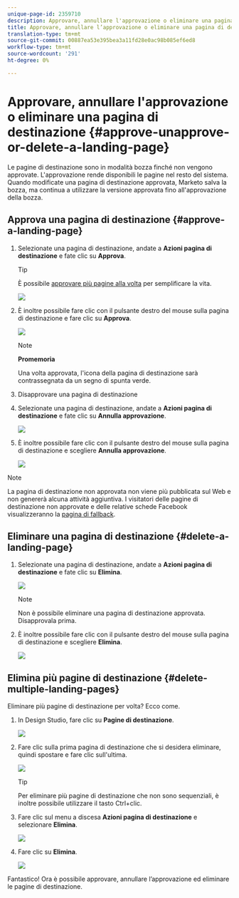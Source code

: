 ```yaml
---
unique-page-id: 2359710
description: Approvare, annullare l'approvazione o eliminare una pagina di destinazione - Documenti Marketo - Documentazione del prodotto
title: Approvare, annullare l’approvazione o eliminare una pagina di destinazione
translation-type: tm+mt
source-git-commit: 00887ea53e395bea3a11fd28e0ac98b085ef6ed8
workflow-type: tm+mt
source-wordcount: '291'
ht-degree: 0%

---
```



# Approvare, annullare l&#39;approvazione o eliminare una pagina di destinazione {#approve-unapprove-or-delete-a-landing-page}

Le pagine di destinazione sono in modalità bozza finché non vengono approvate. L&#39;approvazione rende disponibili le pagine nel resto del sistema. Quando modificate una pagina di destinazione approvata, Marketo salva la bozza, ma continua a utilizzare la versione approvata fino all&#39;approvazione della bozza.

## Approva una pagina di destinazione {#approve-a-landing-page}

1. Selezionate una pagina di destinazione, andate a **Azioni pagina di destinazione** e fate clic su **Approva**.

   >[!TIP]
   >
   >È possibile [approvare più pagine alla volta](../../../../product-docs/demand-generation/landing-pages/landing-page-actions/approve-multiple-landing-pages-at-once.md) per semplificare la vita.

   ![](assets/image2014-9-16-15-3a28-3a22.png)

1. È inoltre possibile fare clic con il pulsante destro del mouse sulla pagina di destinazione e fare clic su **Approva**.

   ![](assets/image2014-9-16-15-3a30-3a4.png)

   >[!NOTE]
   >
   >**Promemoria**
   >
   >
   >Una volta approvata, l&#39;icona della pagina di destinazione sarà contrassegnata da un segno di spunta verde.

1. Disapprovare una pagina di destinazione
1. Selezionate una pagina di destinazione, andate a **Azioni pagina di destinazione** e fate clic su **Annulla approvazione**.

   ![](assets/image2014-9-16-15-3a31-3a8.png)

1. È inoltre possibile fare clic con il pulsante destro del mouse sulla pagina di destinazione e scegliere **Annulla approvazione**.

   ![](assets/image2014-9-16-15-3a31-3a34.png)

>[!NOTE]
>
>La pagina di destinazione non approvata non viene più pubblicata sul Web e non genererà alcuna attività aggiuntiva. I visitatori delle pagine di destinazione non approvate e delle relative schede Facebook visualizzeranno la [pagina di fallback](../../../../product-docs/administration/settings/set-a-fallback-page.md).

## Eliminare una pagina di destinazione {#delete-a-landing-page}

1. Selezionate una pagina di destinazione, andate a **Azioni pagina di destinazione** e fate clic su **Elimina**.

   ![](assets/image2014-9-16-15-3a49-3a59.png)

   >[!NOTE]
   >
   >Non è possibile eliminare una pagina di destinazione approvata. Disapprovala prima.

1. È inoltre possibile fare clic con il pulsante destro del mouse sulla pagina di destinazione e scegliere **Elimina**.

   ![](assets/image2014-9-16-15-3a50-3a40.png)

## Elimina più pagine di destinazione {#delete-multiple-landing-pages}

Eliminare più pagine di destinazione per volta? Ecco come.

1. In Design Studio, fare clic su **Pagine di destinazione**.

   ![](assets/one.png)

1. Fare clic sulla prima pagina di destinazione che si desidera eliminare, quindi spostare e fare clic sull&#39;ultima.

   ![](assets/two.png)

   >[!TIP]
   >
   >Per eliminare più pagine di destinazione che non sono sequenziali, è inoltre possibile utilizzare il tasto Ctrl+clic.

1. Fare clic sul menu a discesa **Azioni pagina di destinazione** e selezionare **Elimina**.

   ![](assets/three.png)

1. Fare clic su **Elimina**.

   ![](assets/four.png)

Fantastico! Ora è possibile approvare, annullare l’approvazione ed eliminare le pagine di destinazione.
